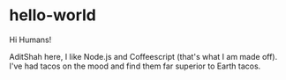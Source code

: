 # hello-world

Hi Humans!

AditShah here, I like Node.js and Coffeescript (that's what I am made off).
I've had tacos on the mood and find them far superior to Earth tacos.
